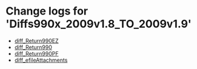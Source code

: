 # Change logs for 'Diffs990x_2009v1.8_TO_2009v1.9'

* [diff_Return990EZ](diff_Return990EZ.xsd.html)
* [diff_Return990](diff_Return990.xsd.html)
* [diff_Return990PF](diff_Return990PF.xsd.html)
* [diff_efileAttachments](diff_efileAttachments.xsd.html)
